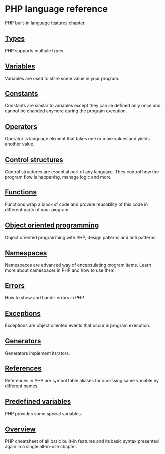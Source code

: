 # PHP language reference

PHP built-in language features chapter.

## [Types](types)

PHP supports multiple types

## [Variables](variables.md)

Variables are used to store some value in your program.

## [Constants](constants.md)

Constants are similar to variables except they can be defined only once and
cannot be chanded anymore during the program execution.

## [Operators](operators.md)

Operator is language element that takes one or more values and yields another
value.

## [Control structures](control-structures.md)

Control structures are essential part of any language. They control how the
program flow is happening, manage logic and more.

## [Functions](functions.md)

Functions wrap a block of code and provide reusability of this code in different
parts of your program.

## [Object oriented programming](oop)

Object oriented programming with PHP, design patterns and anti patterns.

## [Namespaces](namespaces.md)

Namespaces are advanced way of encapsulating program items. Learn more about
namespaces in PHP and how to use them.

## [Errors](errors.md)

How to show and handle errors in PHP.

## [Exceptions](exceptions.md)

Exceptions are object oriented events that occur in program execution.

## [Generators](generators.md)

Generators implement iterators.

## [References](references.md)

References in PHP are symbol table aliases for accessing same variable by
different names.

## [Predefined variables](predefined-variables.md)

PHP provides some special variables.

## [Overview](overview.md)

PHP cheatsheet of all basic built-in features and its basic syntax presented
again in a single all-in-one chapter.
